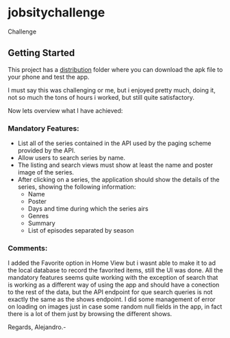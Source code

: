 # jobsitychallenge

Challenge

## Getting Started

This project has a [distribution](https://github.com/AleFachini/jobsitychallenge/tree/master/distribution) folder where you can download the apk file to your phone and test the app.

I must say this was challenging or me, but i enjoyed pretty much, doing it, not so much the tons of hours i worked, but still quite satisfactory.

Now lets overview what I have achieved:

### Mandatory Features:

* List all of the series contained in the API used by the paging scheme provided by the
API.   
* Allow users to search series by name.   
* The listing and search views must show at least the name and poster image of the
series.   
* After clicking on a series, the application should show the details of the series, showing
the following information:   
    * Name   
    * Poster   
    * Days and time during which the series airs   
    * Genres   
    * Summary   
    * List of episodes separated by season     

### Comments:   
   
   I added the Favorite option in Home View but i wasnt able to make it to ad the local database to record the favorited items, still the UI was done.
   All the mandatory features seems quite working with the exception of search that is working as a different way of using the app and should have a conection to the rest of the data, but the API endpoint for que search queries is not exactly the same as the shows endpoint.
   I did some management of error on loading on images just in case some random null fields in the app, in fact there is a lot of them just by browsing the different shows.

Regards, Alejandro.-

